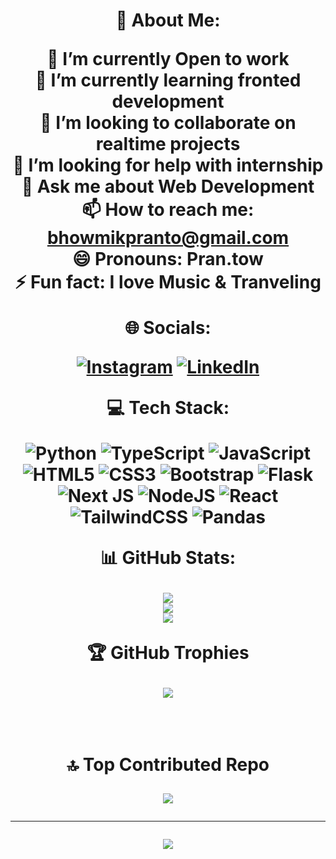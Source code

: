 <h1 align="center">
 💫 About Me:




🔭 I’m currently Open to work<br>🌱 I’m currently learning fronted development<br>👯 I’m looking to collaborate on realtime projects<br>🤔 I’m looking for help with internship<br>💬 Ask me about Web Development<br>📫 How to reach me: bhowmikpranto@gmail.com<br>😄 Pronouns: Pran.tow<br>⚡ Fun fact: I love Music & Tranveling<br>


 🌐 Socials:


  
  [![Instagram](https://img.shields.io/badge/Instagram-%23E4405F.svg?logo=Instagram&logoColor=white)](https://instagram.com/pranto_bhowmik) [![LinkedIn](https://img.shields.io/badge/LinkedIn-%230077B5.svg?logo=linkedin&logoColor=white)](https://linkedin.com/in/pranto-bhowmik) 




 💻 Tech Stack:



  
  ![Python](https://img.shields.io/badge/python-3670A0?style=flat&logo=python&logoColor=ffdd54) ![TypeScript](https://img.shields.io/badge/typescript-%23007ACC.svg?style=flat&logo=typescript&logoColor=white) ![JavaScript](https://img.shields.io/badge/javascript-%23323330.svg?style=flat&logo=javascript&logoColor=%23F7DF1E) ![HTML5](https://img.shields.io/badge/html5-%23E34F26.svg?style=flat&logo=html5&logoColor=white) ![CSS3](https://img.shields.io/badge/css3-%231572B6.svg?style=flat&logo=css3&logoColor=white) ![Bootstrap](https://img.shields.io/badge/bootstrap-%238511FA.svg?style=flat&logo=bootstrap&logoColor=white) ![Flask](https://img.shields.io/badge/flask-%23000.svg?style=flat&logo=flask&logoColor=white) ![Next JS](https://img.shields.io/badge/Next-black?style=flat&logo=next.js&logoColor=white) ![NodeJS](https://img.shields.io/badge/node.js-6DA55F?style=flat&logo=node.js&logoColor=white) ![React](https://img.shields.io/badge/react-%2320232a.svg?style=flat&logo=react&logoColor=%2361DAFB) ![TailwindCSS](https://img.shields.io/badge/tailwindcss-%2338B2AC.svg?style=flat&logo=tailwind-css&logoColor=white) ![Pandas](https://img.shields.io/badge/pandas-%23150458.svg?style=flat&logo=pandas&logoColor=white)



  
 📊 GitHub Stats:

  
![](https://github-readme-stats.vercel.app/api?username=prantobhowmik&theme=dark&hide_border=true&include_all_commits=false&count_private=false)<br/>
![](https://github-readme-streak-stats.herokuapp.com/?user=prantobhowmik&theme=dark&hide_border=true)<br/>
![](https://github-readme-stats.vercel.app/api/top-langs/?username=prantobhowmik&theme=dark&hide_border=true&include_all_commits=false&count_private=false&layout=compact)



 🏆 GitHub Trophies


 
![](https://github-profile-trophy.vercel.app/?username=prantobhowmik&theme=radical&no-frame=false&no-bg=true&margin-w=4)

<br/>

 🔝 Top Contributed Repo


 
![](https://github-contributor-stats.vercel.app/api?username=prantobhowmik&limit=5&theme=dark&combine_all_yearly_contributions=true)

---



![](https://visitcount.itsvg.in/api?id=prantobhowmik&icon=2&color=12)

</p>

<!-- Proudly created with GPRM ( https://gprm.itsvg.in ) -->
